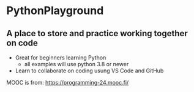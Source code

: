 # PythonPlayground

## A place to store and practice working together on code

- Great for beginners learning Python
    - all examples will use python 3.8 or newer
- Learn to collaborate on coding usung VS Code and GitHub

MOOC is from: https://programming-24.mooc.fi/

